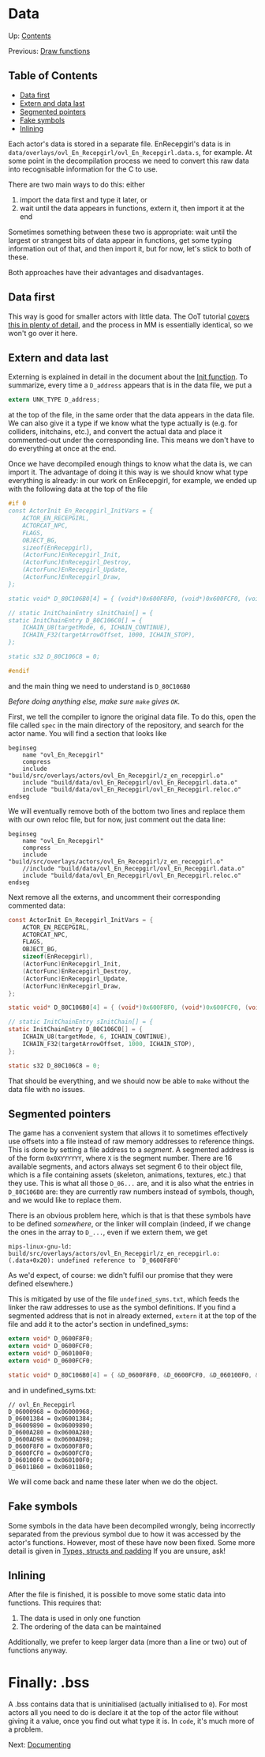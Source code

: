 # Data

Up: [Contents](contents.md)

Previous: [Draw functions](draw_functions.md)

## Table of Contents

- [Data first](#data-first)
- [Extern and data last](#extern-and-data-last)
- [Segmented pointers](#segmented-pointers)
- [Fake symbols](#fake-symbols)
- [Inlining](#inlining)

Each actor's data is stored in a separate file. EnRecepgirl's data is in `data/overlays/ovl_En_Recepgirl/ovl_En_Recepgirl.data.s`, for example. At some point in the decompilation process we need to convert this raw data into recognisable information for the C to use.

There are two main ways to do this: either 
1. import the data first and type it later, or 
2. wait until the data appears in functions, extern it, then import it at the end

Sometimes something between these two is appropriate: wait until the largest or strangest bits of data appear in functions, get some typing information out of that, and then import it, but for now, let's stick to both of these.

Both approaches have their advantages and disadvantages.

## Data first

This way is good for smaller actors with little data. The OoT tutorial [covers this in plenty of detail](https://github.com/zeldaret/oot/blob/master/docs/tutorial/data.md), and the process in MM is essentially identical, so we won't go over it here.


## Extern and data last

Externing is explained in detail in the document about the [Init function](beginning_decomp.md). To summarize, every time a `D_address` appears that is in the data file, we put a
```C
extern UNK_TYPE D_address;
```
at the top of the file, in the same order that the data appears in the data file. We can also give it a type if we know what the type actually is (e.g. for colliders, initchains, etc.), and convert the actual data and place it commented-out under the corresponding line. This means we don't have to do everything at once at the end.

Once we have decompiled enough things to know what the data is, we can import it. The advantage of doing it this way is we should know what type everything is already: in our work on EnRecepgirl, for example, we ended up with the following data at the top of the file
```C
#if 0
const ActorInit En_Recepgirl_InitVars = {
    ACTOR_EN_RECEPGIRL,
    ACTORCAT_NPC,
    FLAGS,
    OBJECT_BG,
    sizeof(EnRecepgirl),
    (ActorFunc)EnRecepgirl_Init,
    (ActorFunc)EnRecepgirl_Destroy,
    (ActorFunc)EnRecepgirl_Update,
    (ActorFunc)EnRecepgirl_Draw,
};

static void* D_80C106B0[4] = { (void*)0x600F8F0, (void*)0x600FCF0, (void*)0x60100F0, (void*)0x600FCF0 };

// static InitChainEntry sInitChain[] = {
static InitChainEntry D_80C106C0[] = {
    ICHAIN_U8(targetMode, 6, ICHAIN_CONTINUE),
    ICHAIN_F32(targetArrowOffset, 1000, ICHAIN_STOP),
};

static s32 D_80C106C8 = 0;

#endif
```
and the main thing we need to understand is `D_80C106B0`

*Before doing anything else, make sure `make` gives `OK`.*

First, we tell the compiler to ignore the original data file. To do this, open the file called `spec` in the main directory of the repository, and search for the actor name. You will find a section that looks like
```
beginseg
    name "ovl_En_Recepgirl"
    compress
    include "build/src/overlays/actors/ovl_En_Recepgirl/z_en_recepgirl.o"
    include "build/data/ovl_En_Recepgirl/ovl_En_Recepgirl.data.o"
    include "build/data/ovl_En_Recepgirl/ovl_En_Recepgirl.reloc.o"
endseg
```
We will eventually remove both of the bottom two lines and replace them with our own reloc file, but for now, just comment out the data line:
```
beginseg
    name "ovl_En_Recepgirl"
    compress
    include "build/src/overlays/actors/ovl_En_Recepgirl/z_en_recepgirl.o"
    //include "build/data/ovl_En_Recepgirl/ovl_En_Recepgirl.data.o"
    include "build/data/ovl_En_Recepgirl/ovl_En_Recepgirl.reloc.o"
endseg
```

Next remove all the externs, and uncomment their corresponding commented data:
```C
const ActorInit En_Recepgirl_InitVars = {
    ACTOR_EN_RECEPGIRL,
    ACTORCAT_NPC,
    FLAGS,
    OBJECT_BG,
    sizeof(EnRecepgirl),
    (ActorFunc)EnRecepgirl_Init,
    (ActorFunc)EnRecepgirl_Destroy,
    (ActorFunc)EnRecepgirl_Update,
    (ActorFunc)EnRecepgirl_Draw,
};

static void* D_80C106B0[4] = { (void*)0x600F8F0, (void*)0x600FCF0, (void*)0x60100F0, (void*)0x600FCF0 };

// static InitChainEntry sInitChain[] = {
static InitChainEntry D_80C106C0[] = {
    ICHAIN_U8(targetMode, 6, ICHAIN_CONTINUE),
    ICHAIN_F32(targetArrowOffset, 1000, ICHAIN_STOP),
};

static s32 D_80C106C8 = 0;
```

That should be everything, and we should now be able to `make` without the data file with no issues. 


## Segmented pointers

The game has a convenient system that allows it to sometimes effectively use offsets into a file instead of raw memory addresses to reference things. This is done by setting a file address to a *segment*. A segmented address is of the form `0x0XYYYYYY`, where `X` is the segment number. There are 16 available segments, and actors always set segment 6 to their object file, which is a file containing assets (skeleton, animations, textures, etc.) that they use. This is what all those `D_06...` are, and it is also what the entries in `D_80C106B0` are: they are currently raw numbers instead of symbols, though, and we would like to replace them.

There is an obvious problem here, which is that is that these symbols have to be defined *somewhere*, or the linker will complain (indeed, if we change the ones in the array to `D_...`, even if we extern them, we get 
```
mips-linux-gnu-ld: build/src/overlays/actors/ovl_En_Recepgirl/z_en_recepgirl.o:(.data+0x20): undefined reference to `D_0600F8F0'
````
As we'd expect, of course: we didn't fulfil our promise that they were defined elsewhere.)

This is mitigated by use of the file `undefined_syms.txt`, which feeds the linker the raw addresses to use as the symbol definitions. If you find a segmented address that is not in already externed, `extern` it at the top of the file and add it to the actor's section in undefined_syms:
```C
extern void* D_0600F8F0;
extern void* D_0600FCF0;
extern void* D_060100F0;
extern void* D_0600FCF0;

static void* D_80C106B0[4] = { &D_0600F8F0, &D_0600FCF0, &D_060100F0, &D_0600FCF0 };
```
and in undefined_syms.txt:
```
// ovl_En_Recepgirl
D_06000968 = 0x06000968;
D_06001384 = 0x06001384;
D_06009890 = 0x06009890;
D_0600A280 = 0x0600A280;
D_0600AD98 = 0x0600AD98;
D_0600F8F0 = 0x0600F8F0;
D_0600FCF0 = 0x0600FCF0;
D_060100F0 = 0x060100F0;
D_06011B60 = 0x06011B60;
```

We will come back and name these later when we do the object.


## Fake symbols

Some symbols in the data have been decompiled wrongly, being incorrectly separated from the previous symbol due to how it was accessed by the actor's functions. However, most of these have now been fixed. Some more detail is given in [Types, structs and padding](types_structs_padding.md) If you are unsure, ask!


## Inlining

After the file is finished, it is possible to move some static data into functions. This requires that:
1. The data is used in only one function
2. The ordering of the data can be maintained

Additionally, we prefer to keep larger data (more than a line or two) out of functions anyway.


# Finally: .bss

A .bss contains data that is uninitialised (actually initialised to `0`). For most actors all you need to do is declare it at the top of the actor file without giving it a value, once you find out what type it is. In `code`, it's much more of a problem.

Next: [Documenting](documenting.md)